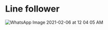 # Line follower
![WhatsApp Image 2021-02-06 at 12 04 05 AM](https://user-images.githubusercontent.com/70061105/107074524-dd814700-680e-11eb-84fd-c257fc35f0a7.jpeg)

